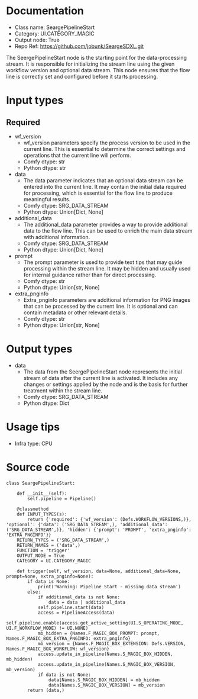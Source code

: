 # Documentation
- Class name: SeargePipelineStart
- Category: UI.CATEGORY_MAGIC
- Output node: True
- Repo Ref: https://github.com/jobunk/SeargeSDXL.git

The SeergePipelineStart node is the starting point for the data-processing stream. It is responsible for initializing the stream line using the given workflow version and optional data stream. This node ensures that the flow line is correctly set and configured before it starts processing.

# Input types
## Required
- wf_version
    - wf_version parameters specify the process version to be used in the current line. This is essential to determine the correct settings and operations that the current line will perform.
    - Comfy dtype: str
    - Python dtype: str
- data
    - The data parameter indicates that an optional data stream can be entered into the current line. It may contain the initial data required for processing, which is essential for the flow line to produce meaningful results.
    - Comfy dtype: SRG_DATA_STREAM
    - Python dtype: Union[Dict, None]
- additional_data
    - The additional_data parameter provides a way to provide additional data to the flow line. This can be used to enrich the main data stream with additional information.
    - Comfy dtype: SRG_DATA_STREAM
    - Python dtype: Union[Dict, None]
- prompt
    - The prompt parameter is used to provide text tips that may guide processing within the stream line. It may be hidden and usually used for internal guidance rather than for direct processing.
    - Comfy dtype: str
    - Python dtype: Union[str, None]
- extra_pnginfo
    - Extra_pnginfo parameters are additional information for PNG images that can be processed by the current line. It is optional and can contain metadata or other relevant details.
    - Comfy dtype: str
    - Python dtype: Union[str, None]

# Output types
- data
    - The data from the SeergePipelineStart node represents the initial stream of data after the current line is activated. It includes any changes or settings applied by the node and is the basis for further treatment within the stream line.
    - Comfy dtype: SRG_DATA_STREAM
    - Python dtype: Dict

# Usage tips
- Infra type: CPU

# Source code
```
class SeargePipelineStart:

    def __init__(self):
        self.pipeline = Pipeline()

    @classmethod
    def INPUT_TYPES(s):
        return {'required': {'wf_version': (Defs.WORKFLOW_VERSIONS,)}, 'optional': {'data': ('SRG_DATA_STREAM',), 'additional_data': ('SRG_DATA_STREAM',)}, 'hidden': {'prompt': 'PROMPT', 'extra_pnginfo': 'EXTRA_PNGINFO'}}
    RETURN_TYPES = ('SRG_DATA_STREAM',)
    RETURN_NAMES = ('data',)
    FUNCTION = 'trigger'
    OUTPUT_NODE = True
    CATEGORY = UI.CATEGORY_MAGIC

    def trigger(self, wf_version, data=None, additional_data=None, prompt=None, extra_pnginfo=None):
        if data is None:
            print('Warning: Pipeline Start - missing data stream')
        else:
            if additional_data is not None:
                data = data | additional_data
            self.pipeline.start(data)
            access = PipelineAccess(data)
            self.pipeline.enable(access.get_active_setting(UI.S_OPERATING_MODE, UI.F_WORKFLOW_MODE) != UI.NONE)
            mb_hidden = {Names.F_MAGIC_BOX_PROMPT: prompt, Names.F_MAGIC_BOX_EXTRA_PNGINFO: extra_pnginfo}
            mb_version = {Names.F_MAGIC_BOX_EXTENSION: Defs.VERSION, Names.F_MAGIC_BOX_WORKFLOW: wf_version}
            access.update_in_pipeline(Names.S_MAGIC_BOX_HIDDEN, mb_hidden)
            access.update_in_pipeline(Names.S_MAGIC_BOX_VERSION, mb_version)
            if data is not None:
                data[Names.S_MAGIC_BOX_HIDDEN] = mb_hidden
                data[Names.S_MAGIC_BOX_VERSION] = mb_version
        return (data,)
```